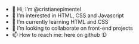 - 👋 Hi, I’m @cristianepimentel
- 👀 I’m interested in HTML, CSS and Javascript
- 🌱 I’m currently learning HTML and CSS
- 💞️ I’m looking to collaborate on front-end projects
- 📫 How to reach me: here on github :D

<!---
cristianepimentel/cristianepimentel is a ✨ special ✨ repository because its `README.md` (this file) appears on your GitHub profile.
You can click the Preview link to take a look at your changes.
--->
